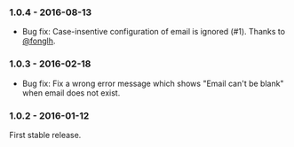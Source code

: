 ### 1.0.4 - 2016-08-13
* Bug fix: Case-insentive configuration of email is ignored (#1). Thanks to [@fonglh](https://github.com/fonglh).

### 1.0.3 - 2016-02-18

* Bug fix: Fix a wrong error message which shows "Email can't be blank" when email does not exist. 

### 1.0.2 - 2016-01-12

First stable release.
